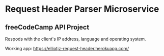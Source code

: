 # Request Header Parser Microservice
## freeCodeCamp API Project

Respods with the client's IP address, language and operating system.

Working app: https://elliotjz-request-header.herokuapp.com/
